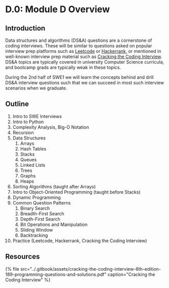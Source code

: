# D.0: Module D Overview

## Introduction

Data structures and algorithms \(DS&A\) questions are a cornerstone of coding interviews. These will be similar to questions asked on popular interview prep platforms such as [Leetcode](https://leetcode.com/) or [Hackerrank](https://www.hackerrank.com/), or mentioned in well-known interview prep material such as [Cracking the Coding Interview](https://www.crackingthecodinginterview.com/). DS&A topics are typically covered in university Computer Science curricula, and bootcamp grads are typically weak in these topics. 

During the 2nd half of SWE1 we will learn the concepts behind and drill DS&A interview questions such that we can succeed in most such interview scenarios when we graduate.

## Outline

1. Intro to SWE Interviews
2. Intro to Python
3. Complexity Analysis, Big-O Notation
4. Recursion
5. Data Structures
   1. Arrays
   2. Hash Tables
   3. Stacks
   4. Queues
   5. Linked Lists
   6. Trees
   7. Graphs
   8. Heaps
6. Sorting Algorithms \(taught after Arrays\)
7. Intro to Object-Oriented Programming \(taught before Stacks\)
8. Dynamic Programming
9. Common Question Patterns
   1. Binary Search
   2. Breadth-First Search
   3. Depth-First Search
   4. Bit Operations and Manipulation
   5. Sliding Window
   6. Backtracking
10. Practice \(Leetcode, Hackerrank, Cracking the Coding Interview\)

## Resources

{% file src="../.gitbook/assets/cracking-the-coding-interview-6th-edition-189-programming-questions-and-solutions.pdf" caption="Cracking the Coding Interview" %}

